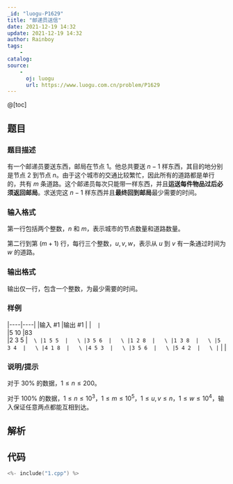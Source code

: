 ```yaml
---
_id: "luogu-P1629"
title: "邮递员送信"
date: 2021-12-19 14:32
update: 2021-12-19 14:32
author: Rainboy
tags:
    - 
catalog: 
source: 
    - 
      oj: luogu
      url: https://www.luogu.com.cn/problem/P1629
---
```


@[toc]

## 题目



### 题目描述

有一个邮递员要送东西，邮局在节点 $1$。他总共要送 $n-1$ 样东西，其目的地分别是节点 $2$ 到节点 $n$。由于这个城市的交通比较繁忙，因此所有的道路都是单行的，共有 $m$ 条道路。这个邮递员每次只能带一样东西，并且**运送每件物品过后必须返回邮局**。求送完这 $n-1$ 样东西并且**最终回到邮局**最少需要的时间。



### 输入格式
第一行包括两个整数，$n$ 和 $m$，表示城市的节点数量和道路数量。

第二行到第 $(m+1)$ 行，每行三个整数，$u,v,w$，表示从 $u$ 到 $v$ 有一条通过时间为 $w$ 的道路。



### 输出格式

输出仅一行，包含一个整数，为最少需要的时间。



### 样例

|----|----|
|输入 #1  |输出 #1  |
|```  |```  \
|5 10  |83  \
|2 3 5  |```  \
|1 5 5  |   \
|3 5 6  |   \
|1 2 8  |   \
|1 3 8  |   \
|5 3 4  |   \
|4 1 8  |   \
|4 5 3  |   \
|3 5 6  |   \
|5 4 2  |   \
|```  |   |



### 说明/提示
对于 $30\%$ 的数据，$1 \leq n \leq 200$。

对于 $100\%$ 的数据，$1 \leq n \leq 10^3$，$1 \leq m \leq 10^5$，$1\leq u,v \leq n$，$1 \leq w \leq 10^4$，输入保证任意两点都能互相到达。


## 解析


## 代码

```c
<%- include("1.cpp") %>
```